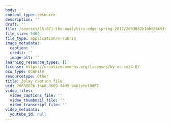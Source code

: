 ```yaml
---
body: ''
content_type: resource
description: ''
draft: ''
file: /courses/15-071-the-analytics-edge-spring-2017/2063862b1bb88669f4d39461efcf8d67_J9-3p_J9o2Y.srt
file_size: 5466
file_type: application/x-subrip
image_metadata:
  caption: ''
  credit: ''
  image-alt: ''
learning_resource_types: []
license: https://creativecommons.org/licenses/by-nc-sa/4.0/
ocw_type: OCWFile
resourcetype: Other
title: 3play caption file
uid: 2063862b-1bb8-8669-f4d3-9461efcf8d67
video_files:
  video_captions_file: ''
  video_thumbnail_file: ''
  video_transcript_file: ''
video_metadata:
  youtube_id: null
---
```

